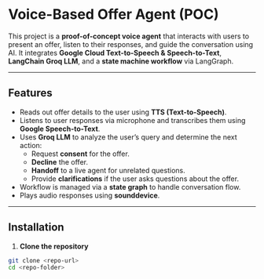# Voice-Based Offer Agent (POC)

This project is a **proof-of-concept voice agent** that interacts with users to present an offer, listen to their responses, and guide the conversation using AI. It integrates **Google Cloud Text-to-Speech & Speech-to-Text**, **LangChain Groq LLM**, and a **state machine workflow** via LangGraph.  

---

## Features

- Reads out offer details to the user using **TTS (Text-to-Speech)**.
- Listens to user responses via microphone and transcribes them using **Google Speech-to-Text**.
- Uses **Groq LLM** to analyze the user’s query and determine the next action:
  - Request **consent** for the offer.
  - **Decline** the offer.
  - **Handoff** to a live agent for unrelated questions.
  - Provide **clarifications** if the user asks questions about the offer.
- Workflow is managed via a **state graph** to handle conversation flow.
- Plays audio responses using **sounddevice**.

---

## Installation

1. **Clone the repository**

```bash
git clone <repo-url>
cd <repo-folder>
